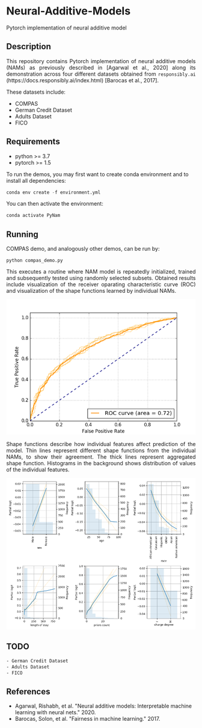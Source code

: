 # Neural-Additive-Models
Pytorch implementation of neural additive model

## Description
<p align="justify">
This repository contains Pytorch implementation of neural additive models (NAMs) as previously described in [Agarwal et al., 2020] along its demonstration across four different datasets obtained from <code>responsibly.ai</code> (https://docs.responsibly.ai/index.html) [Barocas et al., 2017].
</p>

These datasets include:
  * COMPAS
  * German Credit Dataset
  * Adults Dataset
  * FICO 

## Requirements

  * python >= 3.7
  * pytorch >= 1.5


To run the demos, you may first want to create conda environment and to install all dependencies:
```S
conda env create -f environment.yml
```

You can then activate the environment:
```S
conda activate PyNam
```

## Running
COMPAS demo, and analogously other demos, can be run by:
```
python compas_demo.py
```

<p align="justify">
This executes a routine where NAM model is repeatedly initialized, trained and subsequently tested using randomly selected subsets. Obtained results include visualization of the receiver oparating characteristic curve (ROC) and visualization of the shape functions learned by individual NAMs. 
</p>

![compas_roc](results/compas_roc.png?raw=true "COMPAS - ROC curve")

<p align="justify">
Shape functions describe how individual features affect prediction of the model. Thin lines represent different shape functions from the individual NAMs, to show their agreement. The thick lines represent aggregated shape function. Histograms in the background shows distribution of values of the individual features.
</p>

![compas_roc](results/compas_shapes.png?raw=true "COMPAS - shape functions")

## TODO
    - German Credit Dataset
    - Adults Dataset
    - FICO 


## References
  * Agarwal, Rishabh, et al. "Neural additive models: Interpretable machine learning with neural nets." 2020.
  * Barocas, Solon, et al. "Fairness in machine learning." 2017.